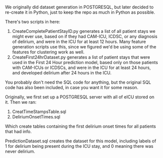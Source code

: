 We originally did dataset generation in POSTGRESQL, but later decided to re-create it in Python, just to keep the repo as much in Python as possible. 

There's two scripts in here:
1. CreateCompletePatientStayID.py generates a list of all patient stays we might ever use, based on if they had CAM-ICU, ICDSC, or any diagnosis of delirium, and were in the ICU for at least 12 hours. Many feature generation scripts use this, since we figured we'd be using some of the features for clustering work as well.
2. CreateFirst24hrDataset.py generates a list of patient stays that were used in the First 24 Hour prediction model, based only on those patients with CAM-ICUs or ICDSCs, and were in the ICU for at least 24 hours, and developed delirium after 24 hours in the ICU. 


You probably don't need the SQL code for anything, but the original SQL code has also been included, in case you want it for some reason. 

Originally, we first set up a POSTGRESQL server with all of eICU stored on it. Then we ran:

1. CreatTimeStampsTable.sql
2. DeliriumOnsetTimes.sql

Which create tables containing the first delirium onset times for all patients that had info. 

PredictionDataset.sql creates the dataset for this model, including labels of 1 for delirium being present during the ICU stay, and 0 meaning there was never delirium. 

